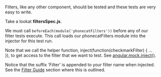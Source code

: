 Filters, like any other component, should be tested and these tests are very easy to write.

Take a lookat **filtersSpec.js**. 

We must call `beforeEach(module('phonecatFilters'))` before any of our filter tests execute. 
This call loads our phonecatFilters module into the injector for this test run.

Note that we call the helper function, inject(function(checkmarkFilter) { ... }), to get access to the filter 
that we want to test. See <a href="https://docs.angularjs.org/api/ngMock/function/angular.mock.inject" target="_blank">angular.mock.inject()</a>.

Notice that the suffix 'Filter' is appended to your filter name when injected. 
See the <a href="https://docs.angularjs.org/guide/filter#using-filters-in-controllers-services-and-directives" target="_blank">Filter 
Guide</a> section where this is outlined.